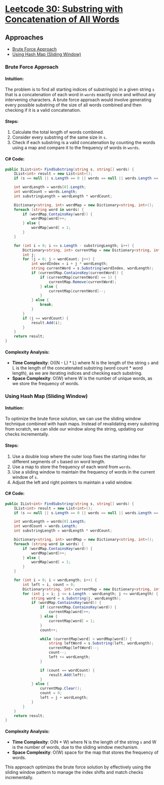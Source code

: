 # [Leetcode 30: Substring with Concatenation of All Words](https://leetcode.com/problems/substring-with-concatenation-of-all-words/)

## Approaches
- [Brute Force Approach](#brute-force-approach)
- [Using Hash Map (Sliding Window)](#using-hash-map-sliding-window)

### Brute Force Approach

#### Intuition:
The problem is to find all starting indices of substring(s) in a given string `s` that is a concatenation of each word in `words` exactly once and without any intervening characters. A brute force approach would involve generating every possible substring of the size of all words combined and then checking if it is a valid concatenation.

#### Steps:
1. Calculate the total length of words combined.
2. Consider every substring of the same size in `s`.
3. Check if each substring is a valid concatenation by counting the words using a map and compare it to the frequency of words in `words`.

#### C# Code:

```csharp
public IList<int> FindSubstring(string s, string[] words) {
    IList<int> result = new List<int>();
    if (s == null || s.Length == 0 || words == null || words.Length == 0) return result;

    int wordLength = words[0].Length;
    int wordCount = words.Length;
    int substringLength = wordLength * wordCount;

    Dictionary<string, int> wordMap = new Dictionary<string, int>();
    foreach (string word in words) {
        if (wordMap.ContainsKey(word)) {
            wordMap[word]++;
        } else {
            wordMap[word] = 1;
        }
    }

    for (int i = 0; i <= s.Length - substringLength; i++) {
        Dictionary<string, int> currentMap = new Dictionary<string, int>(wordMap);
        int j;
        for (j = 0; j < wordCount; j++) {
            int wordIndex = i + j * wordLength;
            string currentWord = s.Substring(wordIndex, wordLength);
            if (currentMap.ContainsKey(currentWord)) {
                if (currentMap[currentWord] == 1) {
                    currentMap.Remove(currentWord);
                } else {
                    currentMap[currentWord]--;
                }
            } else {
                break;
            }
        }
        if (j == wordCount) {
            result.Add(i);
        }
    }
    return result;
}
```

#### Complexity Analysis:
- **Time Complexity**: O((N - L) * L) where N is the length of the string `s` and L is the length of the concatenated substring (word count * word length), as we are iterating indices and checking each substring.
- **Space Complexity**: O(W) where W is the number of unique words, as we store the frequency of words.

### Using Hash Map (Sliding Window)

#### Intuition:
To optimize the brute force solution, we can use the sliding window technique combined with hash maps. Instead of revalidating every substring from scratch, we can slide our window along the string, updating our checks incrementally.

#### Steps:
1. Use a double loop where the outer loop fixes the starting index for different segments of `s` based on word length.
2. Use a map to store the frequency of each word from `words`.
3. Use a sliding window to maintain the frequency of words in the current window of `s`.
4. Adjust the left and right pointers to maintain a valid window.

#### C# Code:

```csharp
public IList<int> FindSubstring(string s, string[] words) {
    IList<int> result = new List<int>();
    if (s == null || s.Length == 0 || words == null || words.Length == 0) return result;

    int wordLength = words[0].Length;
    int wordCount = words.Length;
    int substringLength = wordLength * wordCount;

    Dictionary<string, int> wordMap = new Dictionary<string, int>();
    foreach (string word in words) {
        if (wordMap.ContainsKey(word)) {
            wordMap[word]++;
        } else {
            wordMap[word] = 1;
        }
    }

    for (int i = 0; i < wordLength; i++) {
        int left = i, count = 0;
        Dictionary<string, int> currentMap = new Dictionary<string, int>();
        for (int j = i; j <= s.Length - wordLength; j += wordLength) {
            string word = s.Substring(j, wordLength);
            if (wordMap.ContainsKey(word)) {
                if (currentMap.ContainsKey(word)) {
                    currentMap[word]++;
                } else {
                    currentMap[word] = 1;
                }
                count++;

                while (currentMap[word] > wordMap[word]) {
                    string leftWord = s.Substring(left, wordLength);
                    currentMap[leftWord]--;
                    count--;
                    left += wordLength;
                }

                if (count == wordCount) {
                    result.Add(left);
                }
            } else {
                currentMap.Clear();
                count = 0;
                left = j + wordLength;
            }
        }
    }
    return result;
}
```

#### Complexity Analysis:
- **Time Complexity**: O(N * W) where N is the length of the string `s` and W is the number of words, due to the sliding window mechanism.
- **Space Complexity**: O(W) space for the map that stores the frequency of words.

This approach optimizes the brute force solution by effectively using the sliding window pattern to manage the index shifts and match checks incrementally.

